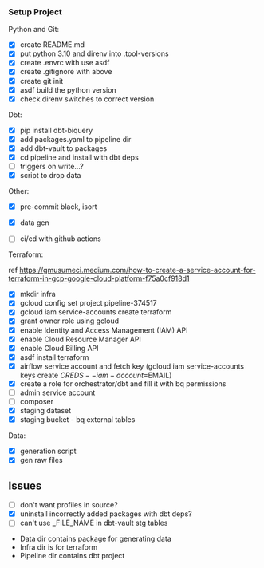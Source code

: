 ### Setup Project
Python and Git:
- [x] create README.md
- [x] put python 3.10 and direnv into .tool-versions
- [x] create .envrc with use asdf
- [x] create .gitignore with above
- [x] create git init
- [x] asdf build the python version
- [x] check direnv switches to correct version

Dbt:
- [x] pip install dbt-biquery
- [x] add packages.yaml to pipeline dir
- [x] add dbt-vault to packages
- [x] cd pipeline and install with dbt deps
- [ ] triggers on write...?
- [x] script to drop data

Other:
- [x] pre-commit black, isort
- [x] data gen
- [ ] ci/cd with github actions


Terraform:

ref https://gmusumeci.medium.com/how-to-create-a-service-account-for-terraform-in-gcp-google-cloud-platform-f75a0cf918d1

- [x] mkdir infra
- [x] gcloud config set project pipeline-374517
- [x] gcloud iam service-accounts create terraform
- [x] grant owner role using gcloud
- [x] enable Identity and Access Management (IAM) API
- [x] enable Cloud Resource Manager API
- [x] enable Cloud Billing API
- [x] asdf install terraform
- [x] airflow service account and fetch key (gcloud iam service-accounts keys create $CREDS --iam-account=$EMAIL)
- [x] create a role for orchestrator/dbt and fill it with bq permissions
- [ ] admin service account
- [ ] composer
- [x] staging dataset
- [x] staging bucket - bq external tables

Data:
- [x] generation script
- [x] gen raw files

## Issues
- [ ] don't want profiles in source?
- [x] uninstall incorrectly added packages with dbt deps?
- [ ] can't use _FILE_NAME in dbt-vault stg tables

* Data dir contains package for generating data
* Infra dir is for terraform
* Pipeline dir contains dbt project

